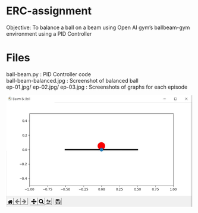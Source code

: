 # ERC-assignment
Objective: To balance a ball on a beam using Open AI gym’s ballbeam-gym environment using a PID Controller

# Files
ball-beam.py : PID Controller code<br>
ball-beam-balanced.jpg : Screenshot of balanced ball<br>
ep-01.jpg/ ep-02.jpg/ ep-03.jpg : Screenshots of graphs for each episode<br>

<img src="https://github.com/Atharva-05/erc-assignment/blob/main/ball-beam-balanced.jpg" width="500" height="300">


